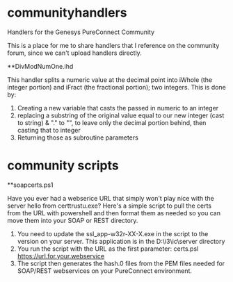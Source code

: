 # communityhandlers
Handlers for the Genesys PureConnect Community

This is a place for me to share handlers that I reference on the community forum, since we can't upload handlers directly.

**DivModNumOne.ihd

This handler splits a numeric value at the decimal point into iWhole (the integer portion) and iFract (the fractional portion); two integers.  This is done by:
1. Creating a new variable that casts the passed in numeric to an integer
2. replacing a substring of the original value equal to our new integer (cast to string) & "." to "", to leave only the decimal portion behind, then casting that to integer
3. Returning those as subroutine parameters



# community scripts

**soapcerts.ps1

Have you ever had a webserice URL that simply won't play nice with the server hello from certtrustu.exe?  Here's a simple script to pull the certs from the URL with powershell and then format them as needed so you can move them into your SOAP or REST directory.

1.  You need to update the ssl_app-w32r-XX-X.exe in the script to the version on your server.  This application is in the D:\i3\ic\server directory
2.  You run the script with the URL as the first parameter:  certs.psl https://url.for.your.webservice
3.  The script then generates the hash.0 files from the PEM files needed for SOAP/REST webservices on your PureConnect environment.
